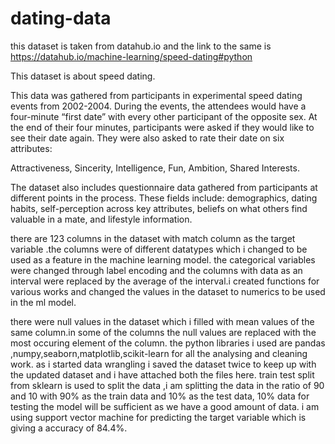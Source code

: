 # dating-data

this dataset is taken from datahub.io and the link to the same is https://datahub.io/machine-learning/speed-dating#python

This dataset is about speed dating.

This data was gathered from participants in experimental speed dating events from 2002-2004. During the events, the attendees would have a four-minute “first date” with every other participant of the opposite sex. At the end of their four minutes, participants were asked if they would like to see their date again. They were also asked to rate their date on six attributes: 

Attractiveness,
Sincerity,
Intelligence,
Fun,
Ambition,
Shared Interests.

The dataset also includes questionnaire data gathered from participants at different points in the process. These fields include: 
demographics,
dating habits,
self-perception across key attributes,
beliefs on what others find valuable in a mate,
and lifestyle information.

there are 123 columns in the dataset with match column as the target variable .the columns were of different datatypes which i changed to be used as a feature in the machine learning model.
the categorical variables were changed through label encoding and the columns with data as an interval were replaced by the average of the interval.i created functions for various works and changed the values in the dataset to numerics to be used in the ml model.

there were null values in the dataset which i filled with mean values of the same column.in some of the columns the null values are replaced with the most occuring element of the column.
the python libraries i used are pandas ,numpy,seaborn,matplotlib,scikit-learn for all the analysing and cleaning work.
as i started data wrangling i saved the dataset twice to keep up with the updated dataset and i have attached both the files here.
train test split from sklearn is used to split the data ,i am splitting the data in the ratio of 90 and 10 with 90% as the train data and 10% as the test data, 10% data for testing the model will be sufficient as we have a good amount of data.
i am using support vector machine for predicting the target variable which is giving a accuracy of 84.4%.

